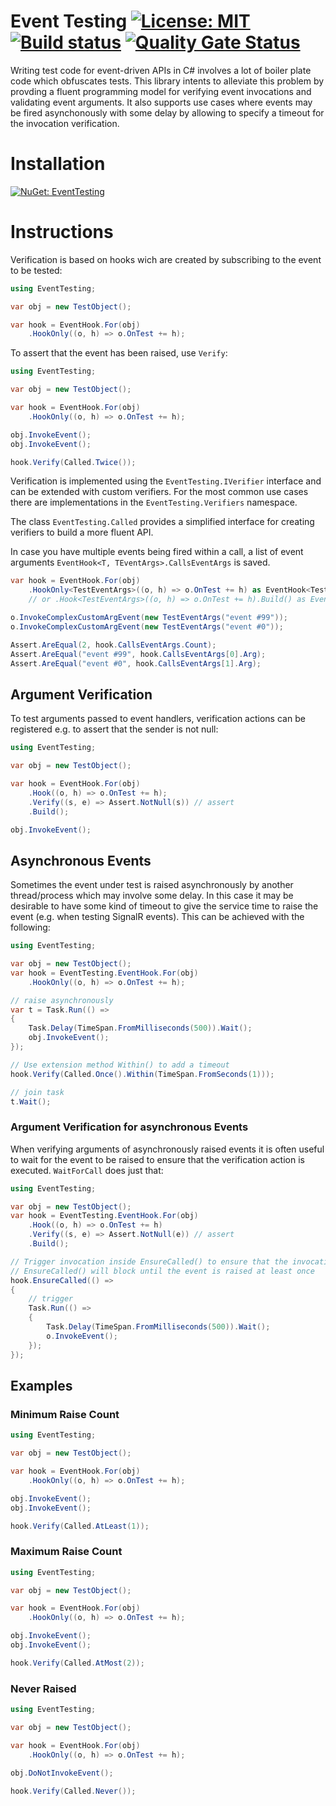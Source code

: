 # Event Testing [![License: MIT](https://img.shields.io/badge/License-MIT-yellow.svg)](https://opensource.org/licenses/MIT) [![Build status](https://ci.appveyor.com/api/projects/status/0wckkllo1i5n8c49?svg=true)](https://ci.appveyor.com/project/f-tischler/eventtesting) [![Quality Gate Status](https://sonarcloud.io/api/project_badges/measure?project=f-tischler_EventTesting&metric=alert_status)](https://sonarcloud.io/dashboard?id=f-tischler_EventTesting)

Writing test code for event-driven APIs in C# involves a lot of boiler plate code which obfuscates tests. This library intents to alleviate this problem by provding a fluent programming model for verifying event invocations and validating event arguments. It also supports use cases where events may be fired asynchonously with some delay by allowing to specify a timeout for the invocation verification.

# Installation

[![NuGet: EventTesting](https://img.shields.io/nuget/v/ftischler.EventTesting?style=for-the-badge&logo=nuget)](https://www.nuget.org/packages/ftischler.EventTesting/)

# Instructions

Verification is based on hooks wich are created by subscribing to the event to be tested:

```cs
using EventTesting;

var obj = new TestObject();

var hook = EventHook.For(obj)
    .HookOnly((o, h) => o.OnTest += h);
``` 

To assert that the event has been raised, use `Verify`:

```cs
using EventTesting;

var obj = new TestObject();

var hook = EventHook.For(obj)
    .HookOnly((o, h) => o.OnTest += h);

obj.InvokeEvent();
obj.InvokeEvent();

hook.Verify(Called.Twice());
```

Verification is implemented using the `EventTesting.IVerifier` interface and can be extended with custom verifiers. For the most common use cases there are implementations in the `EventTesting.Verifiers` namespace. 

The class `EventTesting.Called` provides a simplified interface for creating verifiers to build a more fluent API.

In case you have multiple events being fired within a call, a list of event arguments `EventHook<T, TEventArgs>.CallsEventArgs` is saved.

```cs
var hook = EventHook.For(obj)
    .HookOnly<TestEventArgs>((o, h) => o.OnTest += h) as EventHook<TestObject, TestEventArgs>;
    // or .Hook<TestEventArgs>((o, h) => o.OnTest += h).Build() as EventHook<TestObject, TestEventArgs>

o.InvokeComplexCustomArgEvent(new TestEventArgs("event #99"));
o.InvokeComplexCustomArgEvent(new TestEventArgs("event #0"));

Assert.AreEqual(2, hook.CallsEventArgs.Count);
Assert.AreEqual("event #99", hook.CallsEventArgs[0].Arg);
Assert.AreEqual("event #0", hook.CallsEventArgs[1].Arg);
```

## Argument Verification

To test arguments passed to event handlers, verification actions can be registered e.g. to assert that the sender is not null:

```cs
using EventTesting;

var obj = new TestObject();

var hook = EventHook.For(obj)
    .Hook((o, h) => o.OnTest += h);
    .Verify((s, e) => Assert.NotNull(s)) // assert
    .Build();

obj.InvokeEvent();
```

## Asynchronous Events

Sometimes the event under test is raised asynchronously by another thread/process which may involve some delay. In this case it may be desirable to have some kind of timeout to give the service time to raise the event (e.g. when testing SignalR events). This can be achieved with the following:

```cs
using EventTesting;

var obj = new TestObject();
var hook = EventTesting.EventHook.For(obj)
    .HookOnly((o, h) => o.OnTest += h);

// raise asynchronously
var t = Task.Run(() =>
{
    Task.Delay(TimeSpan.FromMilliseconds(500)).Wait();
    obj.InvokeEvent();
});

// Use extension method Within() to add a timeout
hook.Verify(Called.Once().Within(TimeSpan.FromSeconds(1)));

// join task
t.Wait();
```
### Argument Verification for asynchronous Events

When verifying arguments of asynchronously raised events it is often useful to wait for the event to be raised to ensure that the verification action is executed. `WaitForCall` does just that:

```cs
using EventTesting;

var obj = new TestObject();
var hook = EventTesting.EventHook.For(obj)
    .Hook((o, h) => o.OnTest += h)
    .Verify((s, e) => Assert.NotNull(e)) // assert
    .Build();

// Trigger invocation inside EnsureCalled() to ensure that the invocation is picked up
// EnsureCalled() will block until the event is raised at least once
hook.EnsureCalled(() => 
{
    // trigger
    Task.Run(() =>
    {
        Task.Delay(TimeSpan.FromMilliseconds(500)).Wait();
        o.InvokeEvent();
    });
});
```

## Examples

### Minimum Raise Count

```cs
using EventTesting;

var obj = new TestObject();

var hook = EventHook.For(obj)
    .HookOnly((o, h) => o.OnTest += h);

obj.InvokeEvent();
obj.InvokeEvent();

hook.Verify(Called.AtLeast(1));
```
### Maximum Raise Count

```cs
using EventTesting;

var obj = new TestObject();

var hook = EventHook.For(obj)
    .HookOnly((o, h) => o.OnTest += h);

obj.InvokeEvent();
obj.InvokeEvent();

hook.Verify(Called.AtMost(2));
```

### Never Raised

```cs
using EventTesting;

var obj = new TestObject();

var hook = EventHook.For(obj)
    .HookOnly((o, h) => o.OnTest += h);

obj.DoNotInvokeEvent();

hook.Verify(Called.Never());
```
